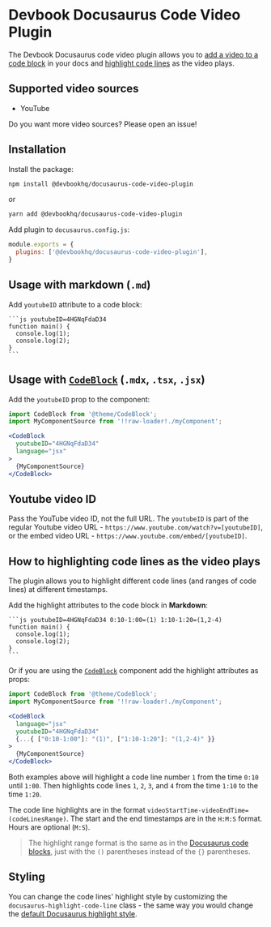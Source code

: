# Devbook Docusaurus Code Video Plugin
The Devbook Docusaurus code video plugin allows you to [add a video to a code block](#add-video-to-a-code-snippet) in your docs and [highlight code lines](#highlight-code-lines-as-the-video-plays) as the video plays.

## Supported video sources
- YouTube

Do you want more video sources? Please open an issue!

## Installation

Install the package:
```sh
npm install @devbookhq/docusaurus-code-video-plugin
```
or
```sh
yarn add @devbookhq/docusaurus-code-video-plugin
```

Add plugin to `docusaurus.config.js`:
```js
module.exports = {
  plugins: ['@devbookhq/docusaurus-code-video-plugin'],
}
```

## Usage with markdown (`.md`)
Add `youtubeID` attribute to a code block:

    ```js youtubeID=4HGNqFdaD34
    function main() {
      console.log(1);
      console.log(2);
    }
    ```


## Usage with [`CodeBlock`](https://docusaurus.io/docs/markdown-features/code-blocks) (`.mdx`, `.tsx`, `.jsx`)

Add the `youtubeID` prop to the component:

```jsx
import CodeBlock from '@theme/CodeBlock';
import MyComponentSource from '!!raw-loader!./myComponent';

<CodeBlock 
  youtubeID="4HGNqFdaD34" 
  language="jsx"
>
  {MyComponentSource}
</CodeBlock>
```

## Youtube video ID

Pass the YouTube video ID, not the full URL. The `youtubeID` is part of the regular Youtube video URL - `https://www.youtube.com/watch?v=[youtubeID]`, or the embed video URL - `https://www.youtube.com/embed/[youtubeID]`.

## How to highlighting code lines as the video plays
The plugin allows you to highlight different code lines (and ranges of code lines) at different timestamps.

Add the highlight attributes to the code block in **Markdown**:

    ```js youtubeID=4HGNqFdaD34 0:10-1:00=(1) 1:10-1:20=(1,2-4)
    function main() {
      console.log(1);
      console.log(2);
    }
    ```
    
Or if you are using the [`CodeBlock`](https://docusaurus.io/docs/markdown-features/code-blocks) component add the highlight attributes as props:

```jsx
import CodeBlock from '@theme/CodeBlock';
import MyComponentSource from '!!raw-loader!./myComponent';

<CodeBlock 
  language="jsx"
  youtubeID="4HGNqFdaD34" 
  {...{ ["0:10-1:00"]: "(1)", ["1:10-1:20"]: "(1,2-4)" }}  
>
  {MyComponentSource}
</CodeBlock>
```

Both examples above will highlight a code line number `1` from the time `0:10` until `1:00`. Then highlights code lines `1`, `2`, `3`, and `4` from the time `1:10` to the time `1:20`.

The code line highlights are in the format `videoStartTime-videoEndTime=(codeLinesRange)`. 
The start and the end timestamps are in the `H:M:S` format. Hours are optional (`M:S`).

> The highlight range format is the same as in the [Docusaurus code blocks]( https://docusaurus.io/docs/markdown-features/code-blocks#highlighting-with-metadata-string), just with the `()` parentheses instead of the `{}` parentheses.


## Styling
You can change the code lines' highlight style by customizing the `docusaurus-highlight-code-line` class - the same way you would change the [default Docusaurus highlight style](https://docusaurus.io/docs/markdown-features/code-blocks#line-highlighting).
